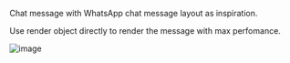 Chat message with WhatsApp chat message layout as inspiration.

Use render object directly to render the message with max perfomance.

![image](https://github.com/gbtb16/whatsapp_chat_message_flutter/assets/69699209/69f066f6-e2a7-448f-80af-0c2c77ee15b6)
